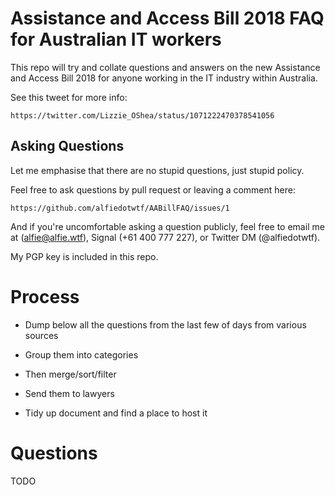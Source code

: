 # Assistance and Access Bill 2018 FAQ for Australian IT workers

This repo will try and collate questions and answers on the new Assistance and
Access Bill 2018 for anyone working in the IT industry within Australia.

See this tweet for more info:

    https://twitter.com/Lizzie_OShea/status/1071222470378541056

## Asking Questions

Let me emphasise that there are no stupid questions, just stupid policy.

Feel free to ask questions by pull request or leaving a comment here:

    https://github.com/alfiedotwtf/AABillFAQ/issues/1

And if you're uncomfortable asking a question publicly, feel free to email me
at (alfie@alfie.wtf), Signal (+61 400 777 227), or Twitter DM (@alfiedotwtf).

My PGP key is included in this repo.

# Process

* Dump below all the questions from the last few of days from various sources

* Group them into categories

* Then merge/sort/filter

* Send them to lawyers

* Tidy up document and find a place to host it

# Questions

TODO
